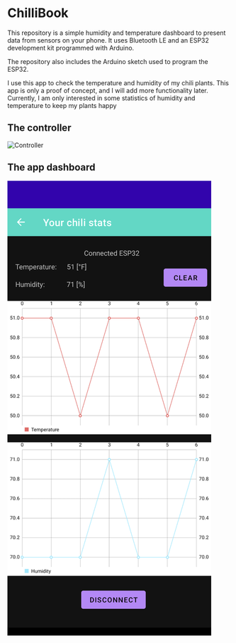 # ChilliBook
This repository is a simple humidity and temperature dashboard to present data from sensors on your phone.
It uses Bluetooth LE and an ESP32 development kit programmed with Arduino.

The repository also includes the Arduino sketch used to program the ESP32.
 
I use this app to check the temperature and humidity of my chili plants.
This app is only a proof of concept, and I will add more functionality later.
Currently, I am only interested in some statistics of humidity and temperature to keep my plants happy

## The controller
![Controller](./images/chillibook.png)

## The app dashboard


![Dashboard](./images/Screenshot1.png)


